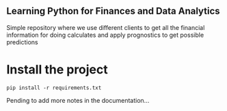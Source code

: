 ## Learning Python for Finances and Data Analytics

Simple repository where we use different clients to get all the financial information for doing calculates and apply prognostics to get possible predictions

# Install the project
```shell
pip install -r requirements.txt
```

Pending to add more notes in the documentation...